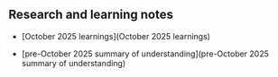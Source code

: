 ## Research and learning notes
* [October 2025 learnings](October 2025 learnings)

* [pre-October 2025 summary of understanding](pre-October 2025 summary of understanding)

